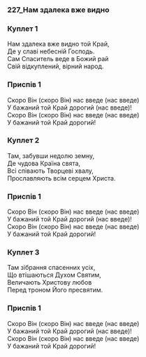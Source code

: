 ### 227_Нам здалека вже видно
### Куплет 1
Нам здалека вже видно той Край,<br/>Де у славі небесній Господь.<br/>Сам Спаситель веде в Божий рай<br/>Свій відкуплений, вірний народ.
### Приспів 1
Скоро Він (скоро Він) нас введе (нас введе)<br/>У бажаний той Край дорогий (нас введе)!<br/>Скоро Він (скоро Він) нас введе (нас введе)<br/>У бажаний той Край дорогий!
### Куплет 2
Там, забувши недолю земну,<br/>Де чудова Країна свята,<br/>Всі співають Творцеві хвалу,<br/>Прославляють всім серцем Христа.
### Приспів 1
Скоро Він (скоро Він) нас введе (нас введе)<br/>У бажаний той Край дорогий (нас введе)!<br/>Скоро Він (скоро Він) нас введе (нас введе)<br/>У бажаний той Край дорогий!
### Куплет 3
Там зібрання спасенних усіх,<br/>Що втішаються Духом Святим,<br/>Величають Христову любов<br/>Перед троном Його пресвятим.
### Приспів 1
Скоро Він (скоро Він) нас введе (нас введе)<br/>У бажаний той Край дорогий (нас введе)!<br/>Скоро Він (скоро Він) нас введе (нас введе)<br/>У бажаний той Край дорогий!
